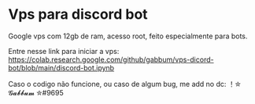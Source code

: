 # Vps para discord bot
Google vps com 12gb de ram, acesso root, feito especialmente para bots.

Entre nesse link para iniciar a vps: https://colab.research.google.com/github/gabbum/vps-dicord-bot/blob/main/discord-bot.ipynb

Caso o codigo não funcione, ou caso de algum bug, me add no dc: ！✮ 𝓖𝓪𝓫𝓫𝓾𝓶 ✮#9695
